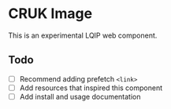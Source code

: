 # CRUK Image

This is an experimental LQIP web component.

## Todo

- [ ] Recommend adding prefetch `<link>`
- [ ] Add resources that inspired this component
- [ ] Add install and usage documentation

